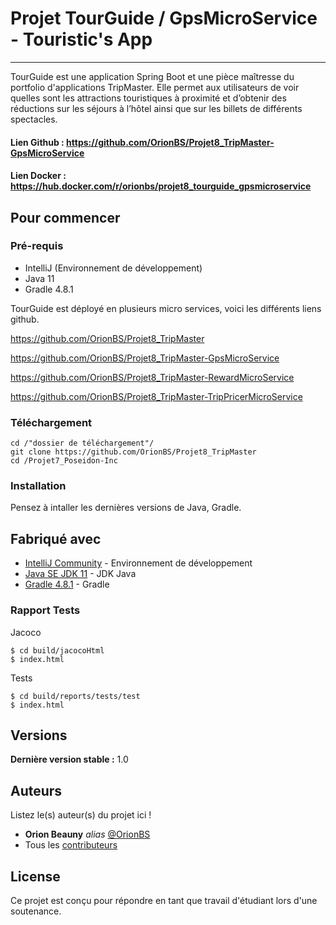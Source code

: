 # Projet TourGuide / GpsMicroService - Touristic's App
***

TourGuide est une application Spring Boot et une pièce maîtresse du portfolio d'applications TripMaster. Elle permet aux utilisateurs de voir quelles sont les attractions touristiques à proximité et d’obtenir des réductions sur les séjours à l’hôtel ainsi que sur les billets de différents spectacles.
#### Lien Github : https://github.com/OrionBS/Projet8_TripMaster-GpsMicroService

#### Lien Docker : https://hub.docker.com/r/orionbs/projet8_tourguide_gpsmicroservice

## Pour commencer

### Pré-requis

- IntelliJ (Environnement de développement)
- Java 11
- Gradle 4.8.1

TourGuide est déployé en plusieurs micro services, voici les différents liens github.

https://github.com/OrionBS/Projet8_TripMaster

https://github.com/OrionBS/Projet8_TripMaster-GpsMicroService

https://github.com/OrionBS/Projet8_TripMaster-RewardMicroService

https://github.com/OrionBS/Projet8_TripMaster-TripPricerMicroService


### Téléchargement

```
cd /"dossier de téléchargement"/
git clone https://github.com/OrionBS/Projet8_TripMaster
cd /Projet7_Poseidon-Inc
```

### Installation

Pensez à intaller les dernières versions de Java, Gradle.

## Fabriqué avec

* [IntelliJ Community](https://www.jetbrains.com/idea/download/#section=windows) - Environnement de développement
* [Java SE JDK 11](https://www.oracle.com/java/technologies/javase-jdk11-downloads.html) - JDK Java
* [Gradle 4.8.1](https://gradle.org) - Gradle

### Rapport Tests

Jacoco

```
$ cd build/jacocoHtml
$ index.html
```

Tests

```
$ cd build/reports/tests/test
$ index.html
```

## Versions

**Dernière version stable :** 1.0

## Auteurs
Listez le(s) auteur(s) du projet ici !
* **Orion Beauny** _alias_ [@OrionBS](https://github.com/OrionBS)
* Tous les [contributeurs](https://github.com/OrionBS/Projet8_TripMaster/contributors)

## License

Ce projet est conçu pour répondre en tant que travail d'étudiant lors d'une soutenance.


